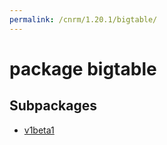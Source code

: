 ```yaml
---
permalink: /cnrm/1.20.1/bigtable/
---
```


# package bigtable



## Subpackages

* [v1beta1](bigtable-v1beta1.md)